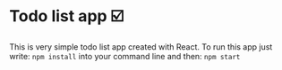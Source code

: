 # Todo list app :ballot_box_with_check:

This is very simple todo list app created with React.
To run this app just write:
`npm install`
into your command line and then:
`npm start`
